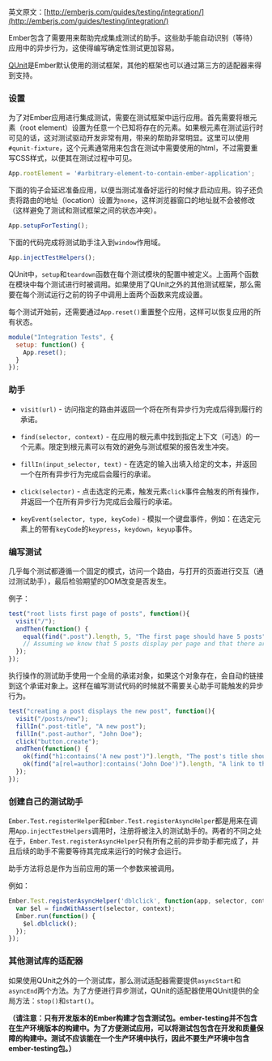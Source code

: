 英文原文：[http://emberjs.com/guides/testing/integration/](http://emberjs.com/guides/testing/integration/)

Ember包含了需要用来帮助完成集成测试的助手。这些助手能自动识别（等待）应用中的异步行为，这使得编写确定性测试更加容易。

[QUnit](http://qunitjs.com/)是Ember默认使用的测试框架，其他的框架也可以通过第三方的适配器来得到支持。

### 设置

为了对Ember应用进行集成测试，需要在测试框架中运行应用。首先需要将根元素（root element）设置为任意一个已知将存在的元素。如果根元素在测试运行时可见的话，这对测试驱动开发非常有用，带来的帮助非常明显。这里可以使用`#qunit-fixture`，这个元素通常用来包含在测试中需要使用的html，不过需要重写CSS样式，以便其在测试过程中可见。

```javascript
App.rootElement = '#arbitrary-element-to-contain-ember-application';
```

下面的钩子会延迟准备应用，以便当测试准备好运行的时候才启动应用。钩子还负责将路由的地址（location）设置为`none`，这样浏览器窗口的地址就不会被修改（这样避免了测试和测试框架之间的状态冲突）。

```javascript
App.setupForTesting();
```

下面的代码完成将测试助手注入到`window`作用域。

```javascript
App.injectTestHelpers();
```

QUnit中，`setup`和`teardown`函数在每个测试模块的配置中被定义。上面两个函数在模块中每个测试进行时被调用。如果使用了QUnit之外的其他测试框架，那么需要在每个测试运行之前的钩子中调用上面两个函数来完成设置。

每个测试开始前，还需要通过`App.reset()`重置整个应用，这样可以恢复应用的所有状态。

```javascript
module("Integration Tests", {
  setup: function() {
    App.reset();
  }
});
```

### 助手

* `visit(url)` - 访问指定的路由并返回一个将在所有异步行为完成后得到履行的承诺。

* `find(selector, context)` - 在应用的根元素中找到指定上下文（可选）的一个元素。限定到根元素可以有效的避免与测试框架的报告发生冲突。

* `fillIn(input_selector, text)` - 在选定的输入出填入给定的文本，并返回一个在所有异步行为完成后会履行的承诺。

* `click(selector)` -
  点击选定的元素，触发元素`click`事件会触发的所有操作，并返回一个在所有异步行为完成后会履行的承诺。

* `keyEvent(selector, type, keyCode)` -
  模拟一个键盘事件，例如：在选定元素上的带有`keyCode`的`keypress`，`keydown`，`keyup`事件。

### 编写测试

几乎每个测试都遵循一个固定的模式，访问一个路由，与打开的页面进行交互（通过测试助手），最后检验期望的DOM改变是否发生。

例子：

```javascript
test("root lists first page of posts", function(){
  visit("/");
  andThen(function() {
    equal(find(".post").length, 5, "The first page should have 5 posts");
    // Assuming we know that 5 posts display per page and that there are more than 5 posts
  });
});
```

执行操作的测试助手使用一个全局的承诺对象，如果这个对象存在，会自动的链接到这个承诺对象上。这样在编写测试代码的时候就不需要关心助手可能触发的异步行为。

```javascript
test("creating a post displays the new post", function(){
  visit("/posts/new");
  fillIn(".post-title", "A new post");
  fillIn(".post-author", "John Doe");
  click("button.create");
  andThen(function() {
    ok(find("h1:contains('A new post')").length, "The post's title should display");
    ok(find("a[rel=author]:contains('John Doe')").length, "A link to the author should display");
  });
});
```

### 创建自己的测试助手

`Ember.Test.registerHelper`和`Ember.Test.registerAsyncHelper`都是用来在调用`App.injectTestHelpers`调用时，注册将被注入的测试助手的。两者的不同之处在于，`Ember.Test.registerAsyncHelper`只有所有之前的异步助手都完成了，并且后续的助手不需要等待其完成来运行的时候才会运行。

助手方法将总是作为当前应用的第一个参数来被调用。

例如：

```javascript
Ember.Test.registerAsyncHelper('dblclick', function(app, selector, context) {
  var $el = findWithAssert(selector, context);
  Ember.run(function() {
    $el.dblclick();
  });
});
```

### 其他测试库的适配器

如果使用QUnit之外的一个测试库，那么测试适配器需要提供`asyncStart`和`asyncEnd`两个方法。为了方便进行异步测试，QUnit的适配器使用QUnit提供的全局方法：`stop()`和`start()`。

**（请注意：只有开发版本的Ember构建才包含测试包。ember-testing并不包含在生产环境版本的构建中。为了方便测试应用，可以将测试包包含在开发和质量保障的构建中。测试不应该能在一个生产环境中执行，因此不要生产环境中包含ember-testing包。）**
